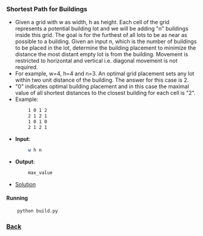 ### Shortest Path for Buildings
- Given a grid with w as width, h as height. Each cell of the grid represents a potential building lot and we will be adding "n" buildings inside this grid. The goal is for the furthest of all lots to be as near as possible to a building. Given an input n, which is the number of buildings to be placed in the lot, determine the building placement to minimize the distance the most distant empty lot is from the building. Movement is restricted to horizontal and vertical i.e. diagonal movement is not required.
- For example, w=4, h=4 and n=3. An optimal grid placement sets any lot within two unit distance of the building. The answer for this case is 2.
- "0" indicates optimal building placement and in this case the maximal value of all shortest distances to the closest building for each cell is "2".
- Example:

````bash
        1 0 1 2
        2 1 2 1
        1 0 1 0
        2 1 2 1
````

- **Input**:
````bash
        w h n
````

- **Output**:
````bash
        max_value
````

- [Solution](build.py)

#### Running
````bash
    python build.py
````

### [Back](../../README.md)